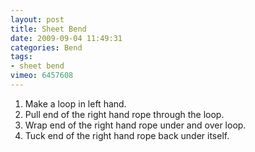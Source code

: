 ```yaml
---
layout: post
title: Sheet Bend
date: 2009-09-04 11:49:31
categories: Bend
tags:
- sheet bend
vimeo: 6457608
---
```


1. Make a loop in left hand.
1. Pull end of the right hand rope through the loop.
1. Wrap end of the right hand rope under and over loop.
1. Tuck end of the right hand rope back under itself.


